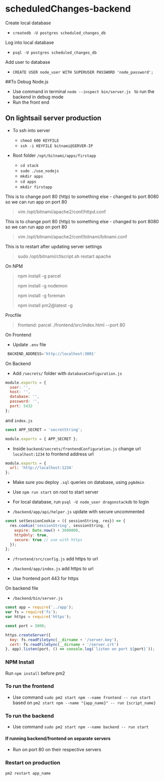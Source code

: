 # scheduledChanges-backend

Create local database
- `createdb -U postgres scheduled_changes_db`

Log into local database
- `psql -U postgres scheduled_changes_db`

Add user to database
- `CREATE USER node_user WITH SUPERUSER PASSWORD 'node_password';`

##To Debug Node.js
- Use command in terminal `node --inspect bin/server.js ` to run the backend in debug mode
- Run the front end

## On lightsail server production

- To ssh into server
    - `chmod 600 KEYFILE`
    - `ssh -i KEYFILE bitnami@SERVER-IP`
 
- Root folder `/opt/bitnami/apps/firstapp`
    - `cd stack`
    - `sudo ./use_nodejs`
    - `mkdir apps`
    - `cd apps`
    - `mkdir firstapp`

This is to change port 80 (http) to something else - changed to port 8080 so we can run app on port 80
> vim /opt/bitnami/apache2/conf/httpd.conf


This is to change port 80 (http) to something else - changed to port 8080 so we can run app on port 80
> vim /opt/bitnami/apache2/conf/bitnami/bitnami.conf


This is to restart after updating server settings
> sudo /opt/bitnami/ctlscript.sh restart apache

On NPM 
> npm install -g parcel
>
> npm install -g nodemon
>
> npm install -g foreman
>
> npm install pm2@latest -g

Procfile
> frontend: parcel ./frontend/src/index.html --port 80

On Frontend
- Update `.env` file 
```js
 BACKEND_ADDRESS='http://localhost:3001'
```

On Backend
- Add `/secrets/` folder with `databaseConfiguration.js`

```js
module.exports = {
  user: '',
  host: '',
  database: '',
  password: '',
  port: 5432
};
``` 

and `index.js` 

```js
const APP_SECRET = 'secretString';

module.exports = { APP_SECRET };
```

- Inside `backend/secrets/frontendConfiguration.js` change url `localhost:1234` to frontend address url
```js
module.exports = {
  url: 'http://localhost:1234'
};
```

- Make sure you deploy `.sql` queries on database, using `pgAdmin`

- Use `npm run start` on root to start server

- For local database, run `psql -U node_user dragonstackdb` to login

- `/backend/app/api/helper.js` update with secure uncommented

```js
const setSessionCookie = ({ sessionString, res}) => {
  res.cookie('sessionString', sessionString, {
    expire: Date.now() + 3600000,
    httpOnly: true,
    secure: true // use with https
  });
};
```

- `/frontend/src/config.js` add https to url

- `/backend/app/index.js` add https to url

- Use frontend port 443 for https

On backend file

- `/backend/bin/server.js`

```js
const app = require('../app');
var fs = require('fs');
var https = require('https');

const port = 3000;

https.createServer({
  key: fs.readFileSync(__dirname + '/server.key'),
  cert: fs.readFileSync(__dirname + '/server.crt')
}, app).listen(port, () => console.log(`listen on port ${port}`));
```

### NPM Install

Run `npm install` before pm2

### To run the frontend
- Use command `sudo pm2 start npm --name frontend -- run start` based on `pm2 start npm --name "{app_name}" -- run {script_name}`

### To run the backend
- Use command `sudo pm2 start npm --name backend -- run start`

#### If running backend/frontend on separate servers
- Run on port 80 on their respective servers 

### Restart on production

`pm2 restart app_name`